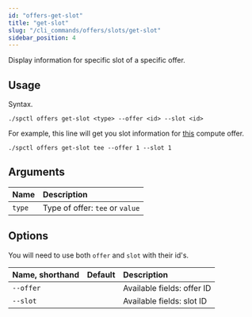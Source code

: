 ```yaml
---
id: "offers-get-slot"
title: "get-slot"
slug: "/cli_commands/offers/slots/get-slot"
sidebar_position: 4
---
```


Display information for specific slot of a specific offer.

## Usage

Syntax.

```
./spctl offers get-slot <type> --offer <id> --slot <id>
```

For example, this line will get you slot information for [this](https://marketplace.superprotocol.com/compute?offerId=1) compute offer.

```
./spctl offers get-slot tee --offer 1 --slot 1
```

## Arguments

|**Name**| **Description**                 |
| :- |:--------------------------------|
|`type`| Type of offer: `tee` or `value` |

## Options

You will need to use both `offer` and `slot` with their id's.

| **Name, shorthand** | **Default** | **Description**            |
|:--------------------|:------------|:---------------------------|
| `--offer`           |             | Available fields: offer ID |
| `--slot`            |             | Available fields: slot ID  |